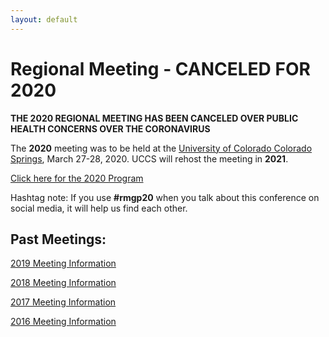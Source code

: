 ```yaml
---
layout: default
---
```


# Regional Meeting - CANCELED FOR 2020

**THE 2020 REGIONAL MEETING HAS BEEN CANCELED OVER PUBLIC HEALTH CONCERNS OVER THE CORONAVIRUS**

The **2020** meeting was to be held at the [University of Colorado Colorado Springs](https://www.uccs.edu/), March 27-28, 2020. UCCS will rehost the meeting in **2021**.

[Click here for the 2020 Program](https://iliff.github.io/rmgp/meeting_2020_program.pdf) 

Hashtag note: If you use **#rmgp20** when you talk about this conference on social media, it will help us find each other. 

## Past Meetings: 

[2019 Meeting Information](https://iliff.github.io/rmgp/meeting_2019.html)

[2018 Meeting Information](https://religion.byu.edu/rmgp)

[2017 Meeting Information](https://iliff.github.io/rmgp/meeting_2017.html)

[2016 Meeting Information](https://iliff.github.io/rmgp/meeting_2016.html)
